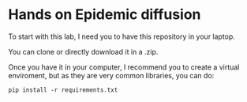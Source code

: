 # Hands on Epidemic diffusion

To start with this lab, I need you to have this repository in your laptop. 

You can clone or directly download it in a .zip.

Once you have it in your computer, I recommend you to create a virtual enviroment, but as they are very common libraries, you can do:
```
pip install -r requirements.txt
```

